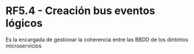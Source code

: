 # RF5.4 - Creación bus eventos lógicos


Es la encargada de gestionar la coherencia entre las BBDD de los dintintos microservicios 